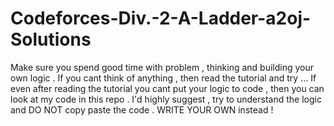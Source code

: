 # Codeforces-Div.-2-A-Ladder-a2oj-Solutions
Make sure you spend good time with problem , thinking and building your own logic .
If you cant think of anything , then read the tutorial and try ...
If even after reading the tutorial you cant put your logic to code , then you can look at my code in this repo . 
I'd highly suggest , try to understand the logic and DO NOT copy paste the code . WRITE YOUR OWN instead !
